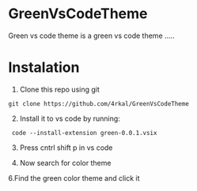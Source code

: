 # GreenVsCodeTheme
Green vs code theme is a green vs code theme .....
# Instalation
1. Clone this repo using git

```git clone https://github.com/4rkal/GreenVsCodeTheme```

2. Install it to vs code by running:

``` code --install-extension green-0.0.1.vsix```

3. Press cntrl shift p in vs code 

4. Now search for color theme

6.Find the green color theme and click it

